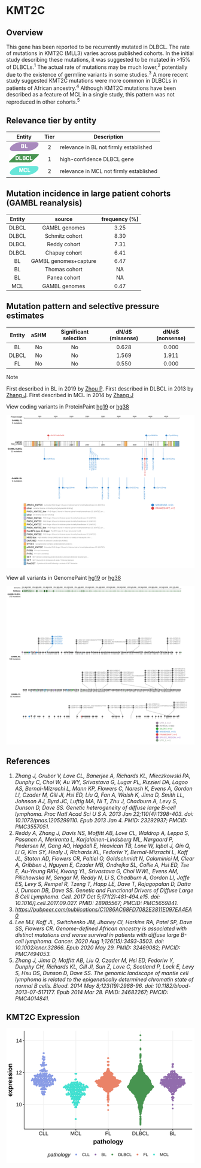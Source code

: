# KMT2C
## Overview
This gene has been reported to be recurrently mutated in DLBCL. The rate of mutations in KMT2C (MLL3) varies across published cohorts. In the initial study describing these mutations, it was suggested to be mutated in >15% of DLBCLs.<sup>1</sup> The actual rate of mutations may be much lower,<sup>2</sup> potentially due to the existence of germline variants in some studies.<sup>3</sup> A more recent study suggested KMT2C mutations were more common in DLBCLs in patients of African ancestry.<sup>4</sup> Although KMT2C mutations have been described as a feature of MCL in a single study, this pattern was not reproduced in other cohorts.<sup>5</sup>

## Relevance tier by entity

|Entity|Tier|Description                            |
|:------:|:----:|---------------------------------------|
|![BL](images/icons/BL_tier2.png)    |2   |relevance in BL not firmly established |
|![DLBCL](images/icons/DLBCL_tier1.png) |1   |high-confidence DLBCL gene             |
|![MCL](images/icons/MCL_tier2.png)   |2   |relevance in MCL not firmly established|

## Mutation incidence in large patient cohorts (GAMBL reanalysis)

|Entity|source               |frequency (%)|
|:------:|:---------------------:|:-------------:|
|DLBCL |GAMBL genomes        |3.25         |
|DLBCL |Schmitz cohort       |8.30         |
|DLBCL |Reddy cohort         |7.31         |
|DLBCL |Chapuy cohort        |6.41         |
|BL    |GAMBL genomes+capture|6.47         |
|BL    |Thomas cohort        |  NA         |
|BL    |Panea cohort         |  NA         |
|MCL   |GAMBL genomes        |0.47         |

## Mutation pattern and selective pressure estimates

|Entity|aSHM|Significant selection|dN/dS (missense)|dN/dS (nonsense)|
|:------:|:----:|:---------------------:|:----------------:|:----------------:|
|BL    |No  |No                   |0.628           |0.000           |
|DLBCL |No  |No                   |1.569           |1.911           |
|FL    |No  |No                   |0.550           |0.000           |


> [!NOTE]
> First described in BL in 2019 by [Zhou P](https://pubmed.ncbi.nlm.nih.gov/31300419). First described in DLBCL in 2013 by [Zhang J](https://pubmed.ncbi.nlm.nih.gov/23292937). First described in MCL in 2014 by [Zhang J](https://pubmed.ncbi.nlm.nih.gov/24682267)


View coding variants in ProteinPaint [hg19](https://morinlab.github.io/LLMPP/GAMBL/KMT2C_protein.html)  or [hg38](https://morinlab.github.io/LLMPP/GAMBL/KMT2C_protein_hg38.html)

![image](images/proteinpaint/KMT2C_NM_170606.svg)

View all variants in GenomePaint [hg19](https://morinlab.github.io/LLMPP/GAMBL/KMT2C.html)  or [hg38](https://morinlab.github.io/LLMPP/GAMBL/KMT2C_hg38.html)

![image](images/proteinpaint/KMT2C.svg)

## References
1. *Zhang J, Grubor V, Love CL, Banerjee A, Richards KL, Mieczkowski PA, Dunphy C, Choi W, Au WY, Srivastava G, Lugar PL, Rizzieri DA, Lagoo AS, Bernal-Mizrachi L, Mann KP, Flowers C, Naresh K, Evens A, Gordon LI, Czader M, Gill JI, Hsi ED, Liu Q, Fan A, Walsh K, Jima D, Smith LL, Johnson AJ, Byrd JC, Luftig MA, Ni T, Zhu J, Chadburn A, Levy S, Dunson D, Dave SS. Genetic heterogeneity of diffuse large B-cell lymphoma. Proc Natl Acad Sci U S A. 2013 Jan 22;110(4):1398-403. doi: 10.1073/pnas.1205299110. Epub 2013 Jan 4. PMID: 23292937; PMCID: PMC3557051.*
2. *Reddy A, Zhang J, Davis NS, Moffitt AB, Love CL, Waldrop A, Leppa S, Pasanen A, Meriranta L, Karjalainen-Lindsberg ML, Nørgaard P, Pedersen M, Gang AO, Høgdall E, Heavican TB, Lone W, Iqbal J, Qin Q, Li G, Kim SY, Healy J, Richards KL, Fedoriw Y, Bernal-Mizrachi L, Koff JL, Staton AD, Flowers CR, Paltiel O, Goldschmidt N, Calaminici M, Clear A, Gribben J, Nguyen E, Czader MB, Ondrejka SL, Collie A, Hsi ED, Tse E, Au-Yeung RKH, Kwong YL, Srivastava G, Choi WWL, Evens AM, Pilichowska M, Sengar M, Reddy N, Li S, Chadburn A, Gordon LI, Jaffe ES, Levy S, Rempel R, Tzeng T, Happ LE, Dave T, Rajagopalan D, Datta J, Dunson DB, Dave SS. Genetic and Functional Drivers of Diffuse Large B Cell Lymphoma. Cell. 2017 Oct 5;171(2):481-494.e15. doi: 10.1016/j.cell.2017.09.027. PMID: 28985567; PMCID: PMC5659841.*
3. *https://pubpeer.com/publications/C1086AC68FD7082E3811E097EA4EA0*
4. *Lee MJ, Koff JL, Switchenko JM, Jhaney CI, Harkins RA, Patel SP, Dave SS, Flowers CR. Genome-defined African ancestry is associated with distinct mutations and worse survival in patients with diffuse large B-cell lymphoma. Cancer. 2020 Aug 1;126(15):3493-3503. doi: 10.1002/cncr.32866. Epub 2020 May 29. PMID: 32469082; PMCID: PMC7494053.*
5. *Zhang J, Jima D, Moffitt AB, Liu Q, Czader M, Hsi ED, Fedoriw Y, Dunphy CH, Richards KL, Gill JI, Sun Z, Love C, Scotland P, Lock E, Levy S, Hsu DS, Dunson D, Dave SS. The genomic landscape of mantle cell lymphoma is related to the epigenetically determined chromatin state of normal B cells. Blood. 2014 May 8;123(19):2988-96. doi: 10.1182/blood-2013-07-517177. Epub 2014 Mar 28. PMID: 24682267; PMCID: PMC4014841.*
## KMT2C Expression
![image](images/gene_expression/KMT2C_by_pathology.svg)
<!-- ORIGIN: zhangGeneticHeterogeneityDiffuse2013 -->
<!-- BL: zhouSporadicEndemicBurkitt2019 -->
<!-- BL: zhouSporadicEndemicBurkitt2019 -->
<!-- MCL: zhangGenomicLandscapeMantle2014 -->
<!-- DLBCL: zhangGeneticHeterogeneityDiffuse2013 -->
